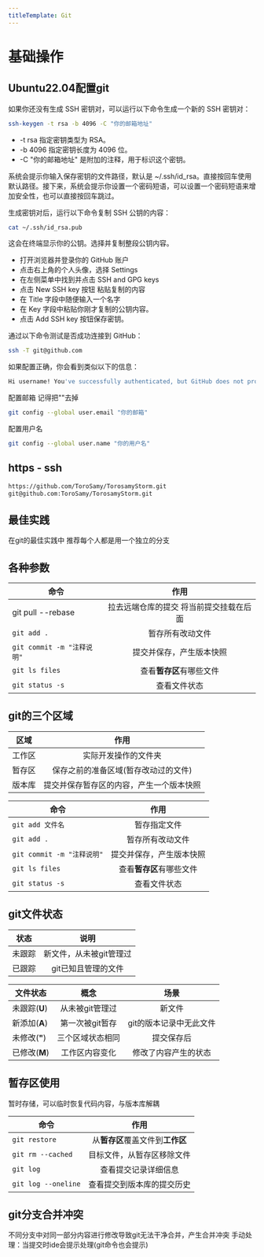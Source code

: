 ```yaml
---
titleTemplate: Git
---
```

# 基础操作

## Ubuntu22.04配置git
如果你还没有生成 SSH 密钥对，可以运行以下命令生成一个新的 SSH 密钥对：
```bash
ssh-keygen -t rsa -b 4096 -C "你的邮箱地址"
```
- -t rsa 指定密钥类型为 RSA。
- -b 4096 指定密钥长度为 4096 位。
- -C "你的邮箱地址" 是附加的注释，用于标识这个密钥。

系统会提示你输入保存密钥的文件路径，默认是 ~/.ssh/id_rsa。直接按回车使用默认路径。接下来，系统会提示你设置一个密码短语，可以设置一个密码短语来增加安全性，也可以直接按回车跳过。

生成密钥对后，运行以下命令复制 SSH 公钥的内容：
```bash
cat ~/.ssh/id_rsa.pub
```
这会在终端显示你的公钥。选择并复制整段公钥内容。

- 打开浏览器并登录你的 GitHub 账户
- 点击右上角的个人头像，选择 Settings
- 在左侧菜单中找到并点击 SSH and GPG keys
- 点击 New SSH key 按钮 粘贴复制的内容
- 在 Title 字段中随便输入一个名字
- 在 Key 字段中粘贴你刚才复制的公钥内容。
- 点击 Add SSH key 按钮保存密钥。

通过以下命令测试是否成功连接到 GitHub：
```bash
ssh -T git@github.com
```
如果配置正确，你会看到类似以下的信息：
```bash
Hi username! You've successfully authenticated, but GitHub does not provide shell access.
```
配置邮箱 记得把""去掉
```bash
git config --global user.email "你的邮箱"
```
配置用户名
```bash
git config --global user.name "你的用户名"
```


## https - ssh
```bash
https://github.com/ToroSamy/TorosamyStorm.git
git@github.com:ToroSamy/TorosamyStorm.git
```

## 最佳实践
在git的最佳实践中 推荐每个人都是用一个独立的分支

## 各种参数

|命令|作用|
|-|:-:|
|git pull --rebase|拉去远端仓库的提交 将当前提交挂载在后面|
|```git add .```|暂存所有改动文件|
|```git commit -m "注释说明"```|提交并保存，产生版本快照|
|```git ls files```|查看**暂存区**有哪些文件|
|```git status -s```|查看文件状态|

## git的三个区域

|区域|作用|
|-|:-:|
|工作区|实际开发操作的文件夹|
|暂存区|保存之前的准备区域(暂存改动过的文件)|
|版本库|提交并保存暂存区的内容，产生一个版本快照|

|命令|作用|
|-|:-:|
|```git add 文件名```|暂存指定文件|
|```git add .```|暂存所有改动文件|
|```git commit -m "注释说明"```|提交并保存，产生版本快照|
|```git ls files```|查看**暂存区**有哪些文件|
|```git status -s```|查看文件状态|

## git文件状态

|状态|说明|
|-|:-:|
|未跟踪|新文件，从未被git管理过|
|已跟踪|git已知且管理的文件|

|文件状态|概念|场景|
|-|:-:|:-:|
|未跟踪(**U**)|从未被git管理过|新文件|
|新添加(**A**)|第一次被git暂存|git的版本记录中无此文件|
|未修改(**"**)|三个区域状态相同|提交保存后|
|已修改(**M**)|工作区内容变化|修改了内容产生的状态|

## 暂存区使用

暂时存储，可以临时恢复代码内容，与版本库解耦

|命令|作用|
|-|:-:|
|```git restore```|从**暂存区**覆盖文件到**工作区**|
|```git rm --cached```|目标文件，从暂存区移除文件|
|```git log```|查看提交记录详细信息|
|```git log --oneline```|查看提交到版本库的提交历史|

## git分支合并冲突
不同分支中对同一部分内容进行修改导致git无法干净合并，产生合并冲突
手动处理：当提交时ide会提示处理(git命令也会提示)
